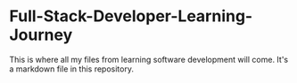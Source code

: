 # Full-Stack-Developer-Learning-Journey
This is where all my files from learning software development will come.
It's a markdown file in this repository.
